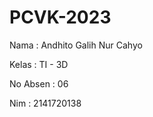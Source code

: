 # PCVK-2023

Nama     : Andhito Galih Nur Cahyo

Kelas    : TI - 3D

No Absen : 06

Nim      : 2141720138
